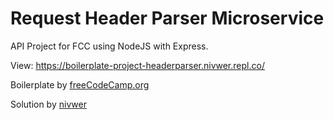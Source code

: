 # Request Header Parser Microservice

API Project for FCC using NodeJS with Express.

View: <a href="https://boilerplate-project-headerparser.nivwer.repl.co/">https://boilerplate-project-headerparser.nivwer.repl.co/</a>


<p>Boilerplate by  <a href="https://www.freecodecamp.org/">freeCodeCamp.org</a></p>
<p>Solution by <a href="https://github.com/nivwer">nivwer</a></p>
